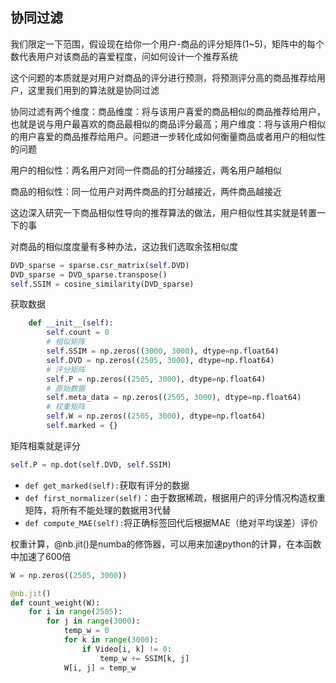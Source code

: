 ## 协同过滤

我们限定一下范围，假设现在给你一个用户-商品的评分矩阵(1~5)，矩阵中的每个数代表用户对该商品的喜爱程度，问如何设计一个推荐系统

这个问题的本质就是对用户对商品的评分进行预测，将预测评分高的商品推荐给用户，这里我们用到的算法就是协同过滤

协同过滤有两个维度：商品维度：将与该用户喜爱的商品相似的商品推荐给用户，也就是说与用户最喜欢的商品最相似的商品评分最高；用户维度：将与该用户相似的用户喜爱的商品推荐给用户。问题进一步转化成如何衡量商品或者用户的相似性的问题

用户的相似性：两名用户对同一件商品的打分越接近，两名用户越相似

商品的相似性：同一位用户对两件商品的打分越接近，两件商品越接近

这边深入研究一下商品相似性导向的推荐算法的做法，用户相似性其实就是转置一下的事

对商品的相似度度量有多种办法，这边我们选取余弦相似度

```python
DVD_sparse = sparse.csr_matrix(self.DVD)
DVD_sparse = DVD_sparse.transpose()
self.SSIM = cosine_similarity(DVD_sparse)
```

获取数据

```python
    def __init__(self):
        self.count = 0
        # 相似矩阵
        self.SSIM = np.zeros((3000, 3000), dtype=np.float64)
        self.DVD = np.zeros((2505, 3000), dtype=np.float64)
        # 评分矩阵
        self.P = np.zeros((2505, 3000), dtype=np.float64)
        # 原始数据
        self.meta_data = np.zeros((2505, 3000), dtype=np.float64)
        # 权重矩阵
        self.W = np.zeros((2505, 3000), dtype=np.float64)
        self.marked = {}
```

矩阵相乘就是评分

```python
self.P = np.dot(self.DVD, self.SSIM)
```

+ `def get_marked(self):`获取有评分的数据
+ `def first_normalizer(self)`：由于数据稀疏，根据用户的评分情况构造权重矩阵，将所有不能处理的数据用3代替
+ `def compute_MAE(self):`将正确标签回代后根据MAE（绝对平均误差）评价

权重计算，@nb.jit()是numba的修饰器，可以用来加速python的计算，在本函数中加速了600倍

```python
W = np.zeros((2505, 3000))

@nb.jit()
def count_weight(W):
    for i in range(2505):
        for j in range(3000):
            temp_w = 0
            for k in range(3000):
                if Video[i, k] != 0:
                    temp_w += SSIM[k, j]
            W[i, j] = temp_w
```





